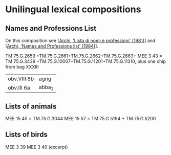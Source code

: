 # Unilingual lexical compositions

## Names and Professions List

On this composition see [[Archi, 'Lista di nomi e professioni' (1981)]] and [[Archi, 'Names and Professions list' (1984)]].

TM.75.G.2659 +TM.75.G.2661+TM.75.G.2662+TM.75.G.2663+ MEE 3 43 = TM.75.G.3439 +TM.75.G.10007+TM.75.G.11201+TM.75.G.11310, plus one chip from bag XXXIII

|             |                  |
| ----------- | ---------------- |
| obv.VIII:8b | agrig            |
| obv.III 6a  | abba<sub>2</sub> |

## Lists of animals

MEE 15 45 = TM.75.G.3044
MEE 15 57 = TM.75.G.5194 + TM.75.G.5200

## Lists of birds

MEE 3 39
MEE 3 40 (excerpt)

[//begin]: # "Autogenerated link references for markdown compatibility"
[Archi, 'Lista di nomi e professioni' (1981)]: <Archi, 'Lista di nomi e professioni' (1981)> "Archi, 'Lista di nomi e professioni' (1981)"
[Archi, 'Names and Professions list' (1984)]: <Archi, 'Names and Professions list' (1984)> "Archi, 'Names and Professions list' (1984)"
[//end]: # "Autogenerated link references"